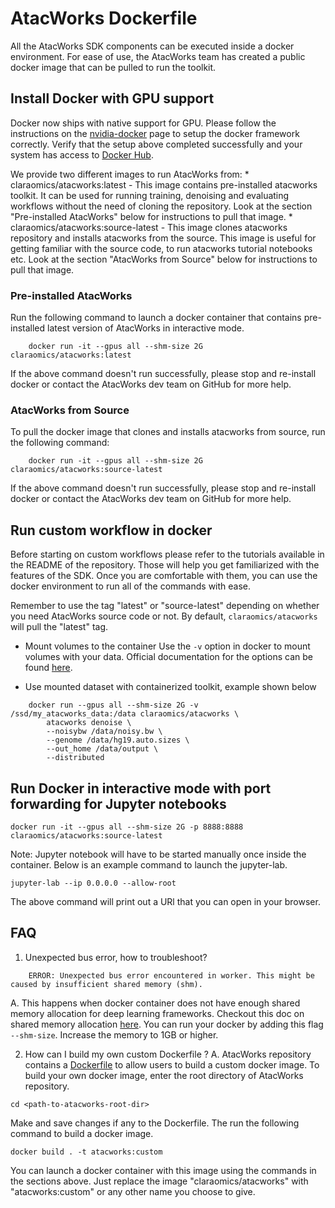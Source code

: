# AtacWorks Dockerfile

All the AtacWorks SDK components can be executed inside a docker environment. For ease of use,
the AtacWorks team has created a public docker image that can be pulled to run the toolkit.

## Install Docker with GPU support

Docker now ships with native support for GPU. Please follow the instructions on the [nvidia-docker](https://github.com/nvidia/nvidia-docker/wiki/Installation-(Native-GPU-Support))
page to setup the docker framework correctly.
Verify that the setup above completed successfully and your system has access to [Docker Hub](https://hub.docker.com/r/claraomics/atacworks).

We provide two different images to run AtacWorks from:
    * claraomics/atacworks:latest - This image contains pre-installed atacworks toolkit. It can be used for 
      running training, denoising and evaluating workflows without the need of cloning the repository. Look at the section
      "Pre-installed AtacWorks" below for instructions to pull that image.
    * claraomics/atacworks:source-latest - This image clones atacworks repository and installs atacworks from the
      source. This image is useful for getting familiar with the source code, to run atacworks tutorial notebooks etc. Look at the
      section "AtacWorks from Source" below for instructions to pull that image.

### Pre-installed AtacWorks
Run the following command to launch a docker container that contains pre-installed latest version of AtacWorks in interactive mode.

```
    docker run -it --gpus all --shm-size 2G claraomics/atacworks:latest
```

If the above command doesn't run successfully, please stop and re-install docker or contact the
AtacWorks dev team on GitHub for more help.

### AtacWorks from Source
To pull the docker image that clones and installs atacworks from source, run the following command:
```
    docker run -it --gpus all --shm-size 2G claraomics/atacworks:source-latest
```

If the above command doesn't run successfully, please stop and re-install docker or contact the
AtacWorks dev team on GitHub for more help.

## Run custom workflow in docker
Before starting on custom workflows please refer to the tutorials available in the README of the repository. Those will
help you get familiarized with the features of the SDK.
Once you are comfortable with them, you can use the docker environment to run all of the commands with ease.

Remember to use the tag "latest" or "source-latest" depending on whether you need AtacWorks source code or not. By default,
`claraomics/atacworks` will pull the "latest" tag.

* Mount volumes to the container
Use the `-v` option in docker to mount volumes with your data. Official documentation for the options can be found [here](https://docs.docker.com/storage/volumes/).

* Use mounted dataset with containerized toolkit, example shown below
```
    docker run --gpus all --shm-size 2G -v /ssd/my_atacworks_data:/data claraomics/atacworks \
        atacworks denoise \
        --noisybw /data/noisy.bw \
        --genome /data/hg19.auto.sizes \
        --out_home /data/output \
        --distributed
```

## Run Docker in interactive mode with port forwarding for Jupyter notebooks
```
docker run -it --gpus all --shm-size 2G -p 8888:8888 claraomics/atacworks:source-latest
```
Note: Jupyter notebook will have to be started manually once inside the container. Below is an example command to launch the jupyter-lab.
```
jupyter-lab --ip 0.0.0.0 --allow-root
```
The above command will print out a URl that you can open in your browser.

## FAQ
1. Unexpected bus error, how to troubleshoot?
```
    ERROR: Unexpected bus error encountered in worker. This might be caused by insufficient shared memory (shm).
```
A. This happens when docker container does not have enough shared memory allocation for deep learning frameworks. Checkout this doc on shared memory allocation [here](https://docs.nvidia.com/deeplearning/frameworks/user-guide/index.html#setincshmem). You can run your docker by adding this flag `--shm-size`. Increase the memory to 1GB or higher.

2. How can I build my own custom Dockerfile ?
A. AtacWorks repository contains a [Dockerfile](https://github.com/clara-parabricks/AtacWorks/blob/master/Dockerfile) to allow users to build a custom docker image. To build your own docker image, enter the root directory of AtacWorks repository.
```
cd <path-to-atacworks-root-dir>
```
Make and save changes if any to the Dockerfile. The run the following command to build a docker image.
```
docker build . -t atacworks:custom
```

You can launch a docker container with this image using the commands in the sections above. Just replace the image "claraomics/atacworks" with "atacworks:custom" or any other name you choose to give.

